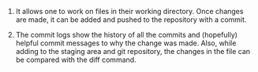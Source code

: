 1. It allows one to work on files in their working directory. Once changes are made, it can be added and pushed to the repository with a commit.

2. The commit logs show the history of all the commits and (hopefully) helpful commit messages to why the change was made. Also, while adding to the staging area and git repository, the changes in the file can be compared with the diff command. 
